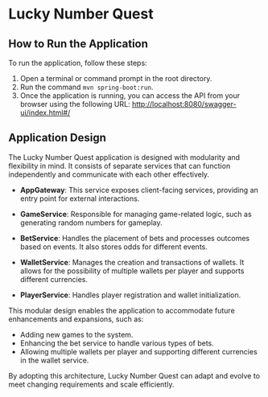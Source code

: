 # Lucky Number Quest

## How to Run the Application

To run the application, follow these steps:

1. Open a terminal or command prompt in the root directory.
2. Run the command `mvn spring-boot:run`.
3. Once the application is running, you can access the API from your browser using the following URL: [http://localhost:8080/swagger-ui/index.html#/](http://localhost:8080/swagger-ui/index.html#/)

## Application Design

The Lucky Number Quest application is designed with modularity and flexibility in mind. It consists of separate services that can function independently and communicate with each other effectively.

- **AppGateway**: This service exposes client-facing services, providing an entry point for external interactions.

- **GameService**: Responsible for managing game-related logic, such as generating random numbers for gameplay.

- **BetService**: Handles the placement of bets and processes outcomes based on events. It also stores odds for different events.

- **WalletService**: Manages the creation and transactions of wallets. It allows for the possibility of multiple wallets per player and supports different currencies.

- **PlayerService**: Handles player registration and wallet initialization.

This modular design enables the application to accommodate future enhancements and expansions, such as:

- Adding new games to the system.
- Enhancing the bet service to handle various types of bets.
- Allowing multiple wallets per player and supporting different currencies in the wallet service.

By adopting this architecture, Lucky Number Quest can adapt and evolve to meet changing requirements and scale efficiently.
